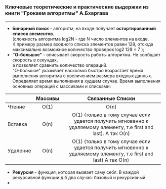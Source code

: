 <h3>Ключевые теоретические и практические выдержки из книги  "Грокаем алгоритмы" А.Бхаргава</h3>
<hr>

* **Бинарный поиск** - алгоритм; на входе получает **остортированный список элементов**.  
(сложность алгоритма log2N - где N число элементов на входе.  
К примеру размер входного списка элементов
равен 128, отсюда максимально возможное количество проверок log2 128 = 7 ); 
* **"О-большое"** - описывает скорость работы алгоритма. Не сообщает скорость в секундах,  
а позволяет сравнить количество операций.  
"О-большое" указывает насколько быстро возрастает время выполнения
алгоритма с увеличением размера входных данных.   
Определяет время выполнения в худшем случае.
Время выполнения основных операций с массивами и списками:

|              | Массивы       | Связанные Списки  |
   | ------------- |:-------------:|:-----------------:|
   | Чтение        |      O(1)     |   O(n)            |
   | Вставка       |      O(n)     |   O(1) (только в тому случае если удается получить мгновенно к удаляемому элементу, т.е first and last). А так O(n)  |
   | Удаление       |     O(n)     |   O(1) (только в тому случае если удается получить мгновенно к удаляемому элементу, т.е first and last) A так O(n)   |
   
* **Рекурсия** - функция, которая вызвает саму себя. В каждой рекурсивной функции д.б
два случая: базовый и рекурсивный.
*     
